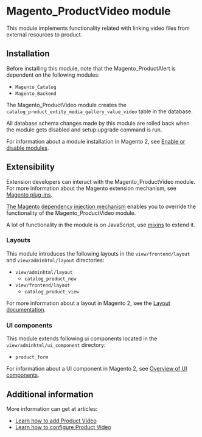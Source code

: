 # Magento_ProductVideo module

This module implements functionality related with linking video files from external resources to product.

## Installation

Before installing this module, note that the Magento_ProductAlert is dependent on the following modules:
- `Magento_Catalog`
- `Magento_Backend`

The Magento_ProductVideo module creates the `catalog_product_entity_media_gallery_value_video` table in the database.

All database schema changes made by this module are rolled back when the module gets disabled and setup:upgrade command is run.

For information about a module installation in Magento 2, see [Enable or disable modules](https://experienceleague.adobe.com/docs/commerce-operations/installation-guide/tutorials/manage-modules.html).

## Extensibility

Extension developers can interact with the Magento_ProductVideo module. For more information about the Magento extension mechanism, see [Magento plug-ins](https://developer.adobe.com/commerce/php/development/components/plugins/).

[The Magento dependency injection mechanism](https://developer.adobe.com/commerce/php/development/components/dependency-injection/) enables you to override the functionality of the Magento_ProductVideo module.

A lot of functionality in the module is on JavaScript, use [mixins](https://developer.adobe.com/commerce/frontend-core/javascript/mixins/) to extend it.

### Layouts

This module introduces the following layouts in the `view/frontend/layout` and `view/adminhtml/layout` directories:
- `view/adminhtml/layout`
    - `catalog_product_new`
- `view/frontend/layout`
    - `catalog_product_view`

For more information about a layout in Magento 2, see the [Layout documentation](https://developer.adobe.com/commerce/frontend-core/guide/layouts/).

### UI components

This module extends following ui components located in the `view/adminhtml/ui_component` directory:
- `product_form`

For information about a UI component in Magento 2, see [Overview of UI components](https://developer.adobe.com/commerce/frontend-core/ui-components/).

## Additional information

More information can get at articles:
- [Learn how to add Product Video](https://experienceleague.adobe.com/docs/commerce-admin/catalog/products/digital-assets/product-video.html)
- [Learn how to configure Product Video](https://developer.adobe.com/commerce/frontend-core/guide/themes/product-video/)
